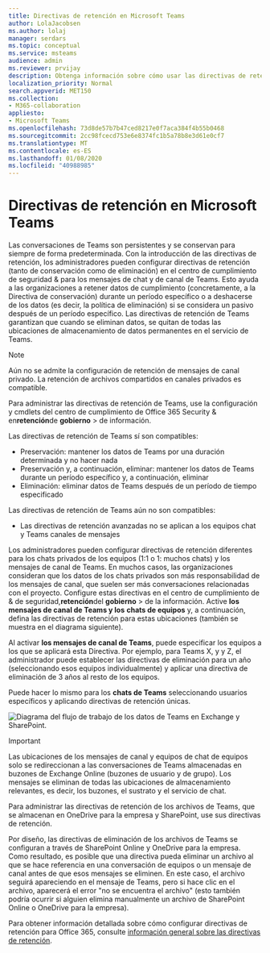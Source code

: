 ```yaml
---
title: Directivas de retención en Microsoft Teams
author: LolaJacobsen
ms.author: lolaj
manager: serdars
ms.topic: conceptual
ms.service: msteams
audience: admin
ms.reviewer: prvijay
description: Obtenga información sobre cómo usar las directivas de retención y cómo administrarlas en Teams.
localization_priority: Normal
search.appverid: MET150
ms.collection:
- M365-collaboration
appliesto:
- Microsoft Teams
ms.openlocfilehash: 73d8de57b7b47ced8217e0f7aca384f4b55b0468
ms.sourcegitcommit: 2cc98fcecd753e6e8374fc1b5a78b8e3d61e0cf7
ms.translationtype: MT
ms.contentlocale: es-ES
ms.lasthandoff: 01/08/2020
ms.locfileid: "40988985"
---
```

# <a name="retention-policies-in-microsoft-teams"></a>Directivas de retención en Microsoft Teams

Las conversaciones de Teams son persistentes y se conservan para siempre de forma predeterminada. Con la introducción de las directivas de retención, los administradores pueden configurar directivas de retención (tanto de conservación como de eliminación) en el centro de cumplimiento de seguridad & para los mensajes de chat y de canal de Teams. Esto ayuda a las organizaciones a retener datos de cumplimiento (concretamente, a la Directiva de conservación) durante un período específico o a deshacerse de los datos (es decir, la política de eliminación) si se considera un pasivo después de un período específico. Las directivas de retención de Teams garantizan que cuando se eliminan datos, se quitan de todas las ubicaciones de almacenamiento de datos permanentes en el servicio de Teams.

> [!NOTE]
> Aún no se admite la configuración de retención de mensajes de canal privado. La retención de archivos compartidos en canales privados es compatible.

Para administrar las directivas de retención de Teams, use la configuración y cmdlets del centro de cumplimiento de Office 365 Security & en**retención**de **gobierno** > de información.

Las directivas de retención de Teams sí son compatibles: 
    
- Preservación: mantener los datos de Teams por una duración determinada y no hacer nada
- Preservación y, a continuación, eliminar: mantener los datos de Teams durante un período específico y, a continuación, eliminar
- Eliminación: eliminar datos de Teams después de un período de tiempo especificado

Las directivas de retención de Teams aún no son compatibles:

- Las directivas de retención avanzadas no se aplican a los equipos chat y Teams canales de mensajes

Los administradores pueden configurar directivas de retención diferentes para los chats privados de los equipos (1:1 o 1: muchos chats) y los mensajes de canal de Teams. En muchos casos, las organizaciones consideran que los datos de los chats privados son más responsabilidad de los mensajes de canal, que suelen ser más conversaciones relacionadas con el proyecto. Configure estas directivas en el centro de cumplimiento de & de seguridad,**retención**del **gobierno** > de la información. Active **los mensajes de canal de Teams y los** **chats de equipos** y, a continuación, defina las directivas de retención para estas ubicaciones (también se muestra en el diagrama siguiente). 

Al activar **los mensajes de canal de Teams**, puede especificar los equipos a los que se aplicará esta Directiva. Por ejemplo, para Teams X, y y Z, el administrador puede establecer las directivas de eliminación para un año (seleccionando esos equipos individualmente) y aplicar una directiva de eliminación de 3 años al resto de los equipos. 

Puede hacer lo mismo para los **chats de Teams** seleccionando usuarios específicos y aplicando directivas de retención únicas. 

![Diagrama del flujo de trabajo de los datos de Teams en Exchange y SharePoint.](media/Retention-Policies.png)


> [!IMPORTANT]
> Las ubicaciones de los mensajes de canal y equipos de chat de equipos solo se redireccionan a las conversaciones de Teams almacenadas en buzones de Exchange Online (buzones de usuario y de grupo). Los mensajes se eliminan de todas las ubicaciones de almacenamiento relevantes, es decir, los buzones, el sustrato y el servicio de chat. 
> 
> Para administrar las directivas de retención de los archivos de Teams, que se almacenan en OneDrive para la empresa y SharePoint, use sus directivas de retención.

Por diseño, las directivas de eliminación de los archivos de Teams se configuran a través de SharePoint Online y OneDrive para la empresa. Como resultado, es posible que una directiva pueda eliminar un archivo al que se hace referencia en una conversación de equipos o un mensaje de canal antes de que esos mensajes se eliminen. En este caso, el archivo seguirá apareciendo en el mensaje de Teams, pero si hace clic en el archivo, aparecerá el error "no se encuentra el archivo" (esto también podría ocurrir si alguien elimina manualmente un archivo de SharePoint Online o OneDrive para la empresa).

Para obtener información detallada sobre cómo configurar directivas de retención para Office 365, consulte [información general sobre las directivas de retención](https://support.office.com/article/overview-of-retention-policies-5e377752-700d-4870-9b6d-12bfc12d2423).
 
